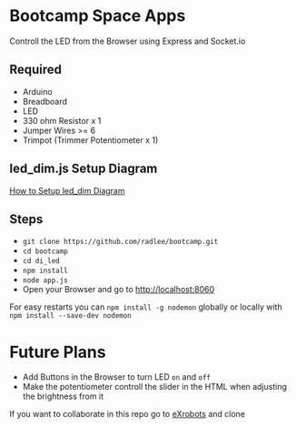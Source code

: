 # Bootcamp Space Apps

Controll the LED from the Browser using Express and Socket.io

## Required

* Arduino
* Breadboard
* LED
* 330 ohm Resistor x 1
* Jumper Wires >= 6
* Trimpot  (Trimmer Potentiometer x 1)

## led_dim.js Setup Diagram

[How to Setup led_dim Diagram ](https://github.com/denvereezy/eXrobots/wiki/led_dim.js)

## Steps

* `git clone https://github.com/radlee/bootcamp.git`
* `cd bootcamp`
* `cd di_led`
* `npm install`
* `node app.js`
* Open your Browser and go to [http://localhost:8060 ](http://localhost:8060/)

For easy restarts you can `npm install -g nodemon` globally or locally with  `npm install --save-dev nodemon`

# Future Plans

* Add Buttons in the Browser to turn LED `on` and `off`
* Make the potentiometer controll the slider in the HTML when adjusting the brightness from it

If you want to collaborate in this repo go to [eXrobots](https://github.com/denvereezy/eXrobots.git) and clone

